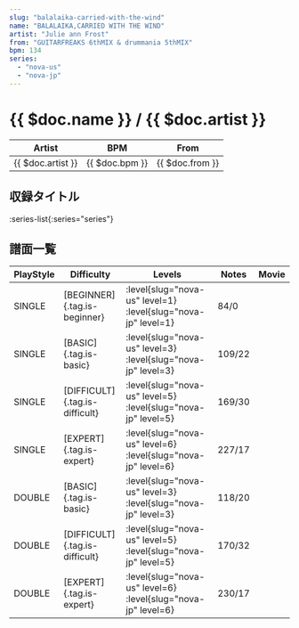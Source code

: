 ```yaml
---
slug: "balalaika-carried-with-the-wind"
name: "BALALAIKA,CARRIED WITH THE WIND"
artist: "Julie ann Frost"
from: "GUITARFREAKS 6thMIX & drummania 5thMIX"
bpm: 134
series:
  - "nova-us"
  - "nova-jp"
---
```


# {{ $doc.name }} / {{ $doc.artist }}

|Artist|BPM|From|
|------|---|----|
|{{ $doc.artist }}|{{ $doc.bpm }}|{{ $doc.from }}|

## 収録タイトル

:series-list{:series="series"}

## 譜面一覧

|PlayStyle|Difficulty|Levels|Notes|Movie|
|---------|----------|------|-----|-----|
|SINGLE|[BEGINNER]{.tag.is-beginner}|:level{slug="nova-us" level=1} :level{slug="nova-jp" level=1}|84/0||
|SINGLE|[BASIC]{.tag.is-basic}|:level{slug="nova-us" level=3} :level{slug="nova-jp" level=3}|109/22||
|SINGLE|[DIFFICULT]{.tag.is-difficult}|:level{slug="nova-us" level=5} :level{slug="nova-jp" level=5}|169/30||
|SINGLE|[EXPERT]{.tag.is-expert}|:level{slug="nova-us" level=6} :level{slug="nova-jp" level=6}|227/17||
|DOUBLE|[BASIC]{.tag.is-basic}|:level{slug="nova-us" level=3} :level{slug="nova-jp" level=3}|118/20||
|DOUBLE|[DIFFICULT]{.tag.is-difficult}|:level{slug="nova-us" level=5} :level{slug="nova-jp" level=5}|170/32||
|DOUBLE|[EXPERT]{.tag.is-expert}|:level{slug="nova-us" level=6} :level{slug="nova-jp" level=6}|230/17||
